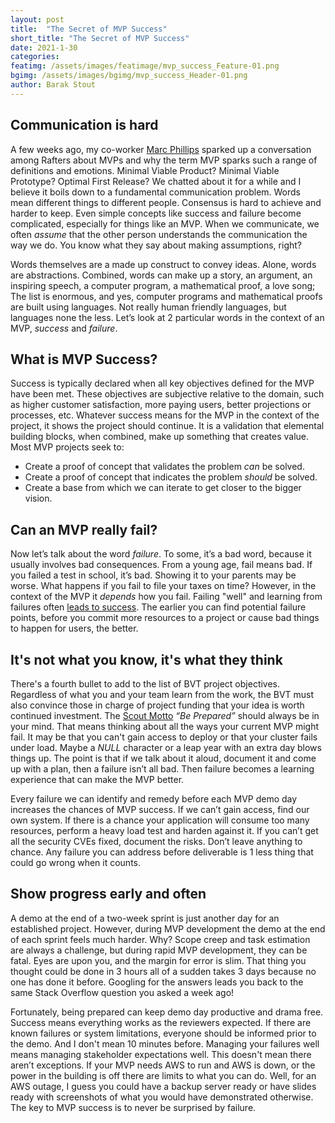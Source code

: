 ```yaml
---
layout: post
title:  "The Secret of MVP Success"
short_title: "The Secret of MVP Success"
date: 2021-1-30
categories:
featimg: /assets/images/featimage/mvp_success_Feature-01.png
bgimg: /assets/images/bgimg/mvp_success_Header-01.png
author: Barak Stout
---
```


## Communication is hard

A few weeks ago, my co-worker [Marc Phillips](https://goraft.tech/about/marc_phillips) sparked up a conversation among Rafters about MVPs and why the term MVP sparks such a range of definitions and emotions. Minimal Viable Product? Minimal Viable Prototype? Optimal First Release? We chatted about it for a while and I believe it boils down to a fundamental communication problem. Words mean different things to different people. Consensus is hard to achieve and harder to keep. Even simple concepts like success and failure become complicated, especially for things like an MVP. When we communicate, we often _assume_ that the other person understands the communication the way we do. You know what they say about making assumptions, right? 

Words themselves are a made up construct to convey ideas. Alone, words are abstractions. Combined, words can make up a story, an argument, an inspiring speech, a computer program, a mathematical proof, a love song; The list is enormous, and yes, computer programs and mathematical proofs are built using languages. Not really human friendly languages, but languages none the less. Let’s look at 2 particular words in the context of an MVP, _success_ and _failure_. 

## What is MVP Success?

Success is typically declared when all key objectives defined for the MVP have been met. These objectives are subjective relative to the domain, such as higher customer satisfaction, more paying users, better projections or processes, etc. Whatever success means for the MVP in the context of the project, it shows the project should continue. It is a validation that elemental building blocks, when combined, make up something that creates value. Most MVP projects seek to: 

- Create a proof of concept that validates the problem _can_ be solved.
- Create a proof of concept that indicates the problem _should_ be solved.
- Create a base from which we can iterate to get closer to the bigger vision. 

## Can an MVP really fail?

Now let’s talk about the word _failure_. To some, it’s a bad word, because it usually involves bad consequences. From a young age, fail means bad. If you failed a test in school, it’s bad. Showing it to your parents may be worse. What happens if you fail to file your taxes on time? However, in the context of the MVP it _depends_ how you fail. Failing "well" and learning from failures often [leads to success](https://www.youtube.com/watch?v=MLtw31CGTHc&t=1s). The earlier you can find potential failure points, before you commit more resources to a project or cause bad things to happen for users, the better. 

## It's not what you know, it's what they think

There's a fourth bullet to add to the list of BVT project objectives. Regardless of what you and your team learn from the work, the BVT must also convince those in charge of project funding that your idea is worth continued investment. The [Scout Motto](https://en.wikipedia.org/wiki/Scout_Motto) _“Be Prepared”_ should always be in your mind. That means thinking about all the ways your current MVP might fail. It may be that you can't gain access to deploy or that your cluster fails under load. Maybe a _NULL_ character or a leap year with an extra day blows things up. The point is that if we talk about it aloud, document it and come up with a plan, then a failure isn’t all bad. Then failure becomes a learning experience that can make the MVP better. 

Every failure we can identify and remedy before each MVP demo day increases the chances of MVP success. If we can’t gain access, find our own system. If there is a chance your application will consume too many resources, perform a heavy load test and harden against it. If you can’t get all the security CVEs fixed, document the risks. Don’t leave anything to chance. Any failure you can address before deliverable is 1 less thing that could go wrong when it counts. 

## Show progress early and often

A demo at the end of a two-week sprint is just another day for an established project. However, during MVP development the demo at the end of each sprint feels much harder. Why? Scope creep and task estimation are always a challenge, but during rapid MVP development, they can be fatal. Eyes are upon you, and the margin for error is slim. That thing you thought could be done in 3 hours all of a sudden takes 3 days because no one has done it before. Googling for the answers leads you back to the same Stack Overflow question you asked a week ago! 

Fortunately, being prepared can keep demo day productive and drama free. Success means everything works as the reviewers expected. If there are known failures or system limitations, everyone should be informed prior to the demo. And I don't mean 10 minutes before. Managing your failures well means managing stakeholder expectations well. This doesn't mean there aren’t exceptions. If your MVP needs AWS to run and AWS is down, or the power in the building is off there are limits to what you can do. Well, for an AWS outage, I guess you could have a backup server ready or have slides ready with screenshots of what you would have demonstrated otherwise. The key to MVP success is to never be surprised by failure. 